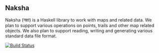 Naksha
------

Naksha (नक्षा) is a Haskell library to work with maps and related
data. We plan to support various operations on points, trails and
other map related objects. We also plan to support reading, writing
and generating various standard data file format.


[![Build Status][status]](https://app.shippable.com/projects/57b87366503ad81000c6d8f8)

[status]: <https://api.shippable.com/projects/57b87366503ad81000c6d8f8/badge?branch=master> "Build Status"
